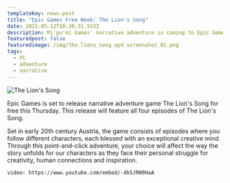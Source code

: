 ```yaml
---
templateKey: news-post
title: "Epic Games Free Week: The Lion's Song"
date: 2021-05-12T10:30:31.533Z
description: Mi'pu'mi Games' narrative adventure is coming to Epic Games this Thursday.
featuredpost: false
featuredimage: /img/the_lions_song_ep4_screenshot_01.png
tags:
  - PC
  - adventure
  - narrative
---
```

![The Lion's Song](/img/the_lions_song_ep4_screenshot_01.png "The Lion's Song")

Epic Games is set to release narrative adventure game The Lion's Song for free this Thursday. This release will feature all four episodes of The Lion's Song.  

Set in early 20th century Austria, the game consists of episodes where you follow different characters, each blessed with an exceptional creative mind. Through this point-and-click adventure, your choice will affect the way the story unfolds for our characters as they face their personal struggle for creativity, human connections and inspiration.  

`video: https://www.youtube.com/embed/-dk5JRN9HaA`